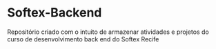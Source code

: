 # Softex-Backend
Repositório criado com o intuito de armazenar atividades e projetos do curso de desenvolvimento back end do Softex Recife
